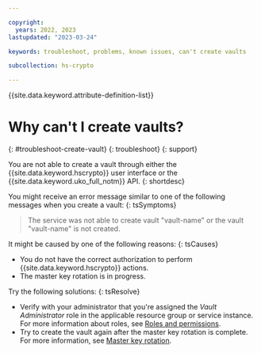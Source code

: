 ```yaml
---

copyright:
  years: 2022, 2023
lastupdated: "2023-03-24"

keywords: troubleshoot, problems, known issues, can't create vaults

subcollection: hs-crypto

---
```


{{site.data.keyword.attribute-definition-list}}







# Why can't I create vaults?
{: #troubleshoot-create-vault}
{: troubleshoot}
{: support}

You are not able to create a vault through either the {{site.data.keyword.hscrypto}} user interface or the {{site.data.keyword.uko_full_notm}} API.
{: shortdesc}

You might receive an error message similar to one of the following messages when you create a vault:
{: tsSymptoms}

>  The service was not able to create vault "vault-name" or the vault "vault-name" is not created.

It might be caused by one of the following reasons:
{: tsCauses}
* You do not have the correct authorization to perform {{site.data.keyword.hscrypto}} actions.
* The master key rotation is in progress. 

Try the following solutions: 
{: tsResolve}
* Verify with your administrator that you're assigned the _Vault Administrator_ role in the applicable resource group or service instance. For more information about roles, see [Roles and permissions](/docs/hs-crypto?topic=hs-crypto-uko-manage-access#uko-service-access-roles).
* Try to create the vault again after the master key rotation is complete. For more information, see [Master key rotation](/docs/hs-crypto?topic=hs-crypto-uko-master-key-rotation-intro).


